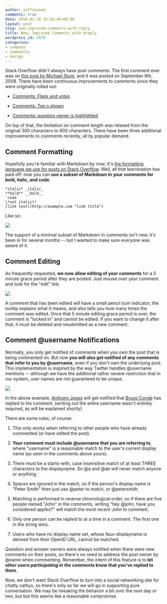 ```yaml
---
author: jeffatwood
comments: true
date: 2010-01-16 15:24:06+00:00
layout: post
slug: new-improved-comments-with-reply
title: New, Improved Comments with @reply
wordpress_id: 2578
categories:
- company
- community
- design
---
```



Stack Overflow didn't always have post comments. The first comment ever was on [this post by Michael Stum](http://stackoverflow.com/questions/35301/what-is-the-diffference-between-the-and-or-operators/35314#35314), and it was posted on September 6th, 2008. There have been continuous improvements to comments since they were originally rolled out:




  * [Comments: Flags and votes](http://blog.stackoverflow.com/2009/04/comments-now-with-flags-and-votes/)

  * [Comments: Top n shown](http://blog.stackoverflow.com/2009/04/comments-top-n-shown/)

  * [Comments: question owner is highlighted](http://blog.stackoverflow.com/2009/08/new-question-asker-features/)




On top of that, the limitation on comment length was relaxed from the original 300 characters to 600 characters. There have been three additional improvements to comments recently, all by popular demand. 





## Comment Formatting





Hopefully you're familiar with Markdown by now; it's [the formatting language we use for posts on Stack Overflow](http://stackoverflow.com/editing-help). Well, all that learnination has paid off: now you can **use a subset of Markdown in your comments for bold, italic, and code**. 




    
    
    *italic* _italic_
    **bold** __bold__
    `code`
    \*not italic\*
    [link text](http://example.com "link title")
    





Like so:



![](/blog/images/2010-01-16-new-improved-comments-with-reply/comments-mini-markdown.png)



The support of a minimal subset of Markdown in comments isn't new, it's been in for several months -- but I wanted to make sure everyone was aware of it.





## Comment Editing





As frequently requested, **we now allow editing of your comments** for a 5 minute grace period after they are posted. Just mouse over your comment and look for the "edit" link.



![](/blog/images/2010-01-16-new-improved-comments-with-reply/comment-editing.png)



A comment that has been edited will have a small pencil icon indicator; the tooltip explains what it means, and also tells you how many times the comment was edited. Once that 5 minute editing grace period is over, the comment is "locked in" and cannot be edited. If you want to change it after that, it must be deleted and resubmitted as a new comment.





## Comment @username Notifications





Normally, you only get notified of comments when you own the post that is being commented on. But now **you will also get notified of any comments that refer to you by @username**, even if you don't own the underlying post. This implementation is inspired by the way Twitter handles @username mentions -- although we have the additional rather severe restriction that in our system, user names are not guaranteed to be unique.



![](/blog/images/2010-01-16-new-improved-comments-with-reply/comments-replies-formatting.png)



In the above example, [Anthony Jones](http://stackoverflow.com/users/17516/anthonywjones) will get notified that [Bruno Conde](http://stackoverflow.com/users/31136/bruno-conde) has replied to his comment. (writing out the entire username wasn't entirely required, as will be explained shortly)



There are some rules, of course:







  1. This only works when referring to other people who have already commented (or have edited the post).

  2. **Your comment must include @username that you are referring to**, where "username" is a reasonable match to the user's current display name (as seen in the comments above yours).

  3. There must be a starts-with, case insensitive match of at least THREE characters to the displayname. So @a and @ab will never match anyone or anything. 

  4. Spaces are ignored in the match, so if the person's display name is "Peter Smith" then just use @peter to match, or @petersmith.

  5. Matching is performed in reverse chronological order, so if there are five people named "John" in the comments, writing "hey @john, have you considered apples?" will match the _most recent_ John to comment.

  6. Only one person can be replied to at a time in a comment. The first one in the string wins.

  7. Users who have no display name set, whose faux-displayname is derived from their OpenID URL, cannot be matched.




Question and answer owners were always notified when there were new comments on their posts, so there's no need to address the post owner by @name when commenting. Remember, the intent of this feature is to **let _other users participating in the comments_ know that you've replied to them**. 



Now, we don't want Stack Overflow to turn into a social networking site for chatty cathys, so there's only so far we will go in supporting pure conversation. We may be tweaking the behavior a bit over the next day or two, but but this seems like a reasonable compromise.

